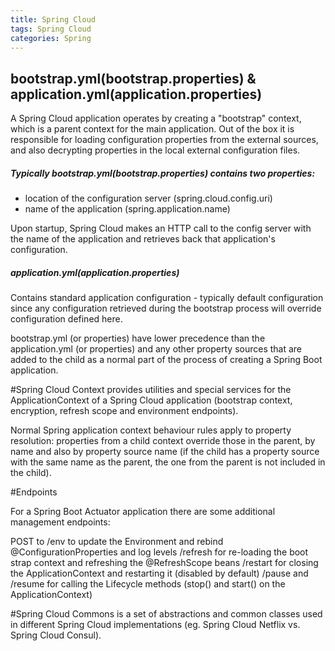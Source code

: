 ```yaml
---
title: Spring Cloud
tags: Spring Cloud
categories: Spring
---
```


## bootstrap.yml(bootstrap.properties) & application.yml(application.properties)

A Spring Cloud application operates by creating a "bootstrap" context, which is a parent context for the main application. Out of the box it is responsible for loading configuration properties from the external sources, and also decrypting properties in the local external configuration files.
##### Typically bootstrap.yml(bootstrap.properties) contains two properties:

* location of the configuration server (spring.cloud.config.uri)
* name of the application (spring.application.name)

Upon startup, Spring Cloud makes an HTTP call to the config server with the name of the application and retrieves back that application's configuration.

##### application.yml(application.properties)
Contains standard application configuration - typically default configuration since any configuration retrieved during the bootstrap process will override configuration defined here.

bootstrap.yml (or properties) have lower precedence than the application.yml (or properties) and any other property sources that are added to the child as a normal part of the process of creating a Spring Boot application. 

#Spring Cloud Context 
provides utilities and special services for the ApplicationContext of a Spring Cloud application (bootstrap context, encryption, refresh scope and environment endpoints). 

Normal Spring application context behaviour rules apply to property resolution: properties from a child context override those in the parent, by name and also by property source name (if the child has a property source with the same name as the parent, the one from the parent is not included in the child).

#Endpoints

For a Spring Boot Actuator application there are some additional management endpoints:

POST to /env to update the Environment and rebind @ConfigurationProperties and log levels
/refresh for re-loading the boot strap context and refreshing the @RefreshScope beans
/restart for closing the ApplicationContext and restarting it (disabled by default)
/pause and /resume for calling the Lifecycle methods (stop() and start() on the ApplicationContext)

#Spring Cloud Commons 
is a set of abstractions and common classes used in different Spring Cloud implementations (eg. Spring Cloud Netflix vs. Spring Cloud Consul).



